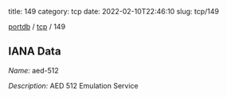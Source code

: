 title: 149
category: tcp
date: 2022-02-10T22:46:10
slug: tcp/149

[portdb](/) / [tcp](/category/tcp.html) / 149


## IANA Data

_Name:_ aed-512

_Description:_ AED 512 Emulation Service

